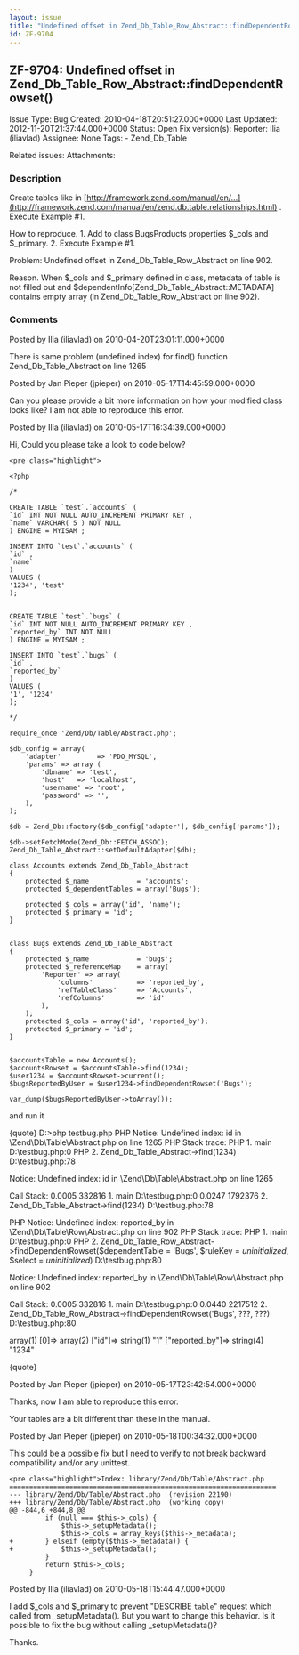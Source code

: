 ```yaml
---
layout: issue
title: "Undefined offset in Zend_Db_Table_Row_Abstract::findDependentRowset()"
id: ZF-9704
---
```


ZF-9704: Undefined offset in Zend\_Db\_Table\_Row\_Abstract::findDependentRowset()
----------------------------------------------------------------------------------

 Issue Type: Bug Created: 2010-04-18T20:51:27.000+0000 Last Updated: 2012-11-20T21:37:44.000+0000 Status: Open Fix version(s): 
 Reporter:  Ilia (iliavlad)  Assignee:  None  Tags: - Zend\_Db\_Table
 
 Related issues: 
 Attachments: 
### Description

Create tables like in [http://framework.zend.com/manual/en/…](http://framework.zend.com/manual/en/zend.db.table.relationships.html) . Execute Example #1.

How to reproduce. 1. Add to class BugsProducts properties $\_cols and $\_primary. 2. Execute Example #1.

Problem: Undefined offset in Zend\_Db\_Table\_Row\_Abstract on line 902.

Reason. When $\_cols and $\_primary defined in class, metadata of table is not filled out and $dependentInfo[Zend\_Db\_Table\_Abstract::METADATA] contains empty array (in Zend\_Db\_Table\_Row\_Abstract on line 902).

 

 

### Comments

Posted by Ilia (iliavlad) on 2010-04-20T23:01:11.000+0000

There is same problem (undefined index) for find() function Zend\_Db\_Table\_Abstract on line 1265

 

 

Posted by Jan Pieper (jpieper) on 2010-05-17T14:45:59.000+0000

Can you please provide a bit more information on how your modified class looks like? I am not able to reproduce this error.

 

 

Posted by Ilia (iliavlad) on 2010-05-17T16:34:39.000+0000

Hi, Could you please take a look to code below?

 
    <pre class="highlight">
    
    <?php
    
    /*
    
    CREATE TABLE `test`.`accounts` (
    `id` INT NOT NULL AUTO_INCREMENT PRIMARY KEY ,
    `name` VARCHAR( 5 ) NOT NULL
    ) ENGINE = MYISAM ;
    
    INSERT INTO `test`.`accounts` (
    `id` ,
    `name`
    )
    VALUES (
    '1234', 'test'
    );
    
    
    CREATE TABLE `test`.`bugs` (
    `id` INT NOT NULL AUTO_INCREMENT PRIMARY KEY ,
    `reported_by` INT NOT NULL
    ) ENGINE = MYISAM ;
    
    INSERT INTO `test`.`bugs` (
    `id` ,
    `reported_by`
    )
    VALUES (
    '1', '1234'
    );
    
    */
    
    require_once 'Zend/Db/Table/Abstract.php';
    
    $db_config = array(
        'adapter'         => 'PDO_MYSQL',
        'params' => array (
            'dbname' => 'test',
            'host'   => 'localhost',
            'username' => 'root',
            'password' => '',
        ),
    );
    
    $db = Zend_Db::factory($db_config['adapter'], $db_config['params']);
    
    $db->setFetchMode(Zend_Db::FETCH_ASSOC);
    Zend_Db_Table_Abstract::setDefaultAdapter($db);
    
    class Accounts extends Zend_Db_Table_Abstract
    {
        protected $_name            = 'accounts';
        protected $_dependentTables = array('Bugs');
        
        protected $_cols = array('id', 'name');
        protected $_primary = 'id';
    }
    
    
    class Bugs extends Zend_Db_Table_Abstract
    {
        protected $_name            = 'bugs';
        protected $_referenceMap    = array(
            'Reporter' => array(
                'columns'           => 'reported_by',
                'refTableClass'     => 'Accounts',
                'refColumns'        => 'id'
            ),
        );
        protected $_cols = array('id', 'reported_by');
        protected $_primary = 'id'; 
    }
    
    
    $accountsTable = new Accounts();
    $accountsRowset = $accountsTable->find(1234);
    $user1234 = $accountsRowset->current();
    $bugsReportedByUser = $user1234->findDependentRowset('Bugs');
    
    var_dump($bugsReportedByUser->toArray());
    


and run it

{quote} D:>php testbug.php PHP Notice: Undefined index: id in \\Zend\\Db\\Table\\Abstract.php on line 1265 PHP Stack trace: PHP 1. main D:\\testbug.php:0 PHP 2. Zend\_Db\_Table\_Abstract->find(1234) D:\\testbug.php:78

Notice: Undefined index: id in \\Zend\\Db\\Table\\Abstract.php on line 1265

Call Stack: 0.0005 332816 1. main D:\\testbug.php:0 0.0247 1792376 2. Zend\_Db\_Table\_Abstract->find(1234) D:\\testbug.php:78

PHP Notice: Undefined index: reported\_by in \\Zend\\Db\\Table\\Row\\Abstract.php on line 902 PHP Stack trace: PHP 1. main D:\\testbug.php:0 PHP 2. Zend\_Db\_Table\_Row\_Abstract->findDependentRowset($dependentTable = 'Bugs', $ruleKey = _uninitialized_, $select = _uninitialized_) D:\\testbug.php:80

Notice: Undefined index: reported\_by in \\Zend\\Db\\Table\\Row\\Abstract.php on line 902

Call Stack: 0.0005 332816 1. main D:\\testbug.php:0 0.0440 2217512 2. Zend\_Db\_Table\_Row\_Abstract->findDependentRowset('Bugs', ???, ???) D:\\testbug.php:80

array(1) [0]=> array(2) ["id"]=> string(1) "1" ["reported\_by"]=> string(4) "1234"

{quote}

 

 

Posted by Jan Pieper (jpieper) on 2010-05-17T23:42:54.000+0000

Thanks, now I am able to reproduce this error.

Your tables are a bit different than these in the manual.

 

 

Posted by Jan Pieper (jpieper) on 2010-05-18T00:34:32.000+0000

This could be a possible fix but I need to verify to not break backward compatibility and/or any unittest.

 
    <pre class="highlight">Index: library/Zend/Db/Table/Abstract.php
    ===================================================================
    --- library/Zend/Db/Table/Abstract.php  (revision 22190)
    +++ library/Zend/Db/Table/Abstract.php  (working copy)
    @@ -844,6 +844,8 @@
             if (null === $this->_cols) {
                 $this->_setupMetadata();
                 $this->_cols = array_keys($this->_metadata);
    +        } elseif (empty($this->_metadata)) {
    +            $this->_setupMetadata();
             }
             return $this->_cols;
         }


 

 

Posted by Ilia (iliavlad) on 2010-05-18T15:44:47.000+0000

I add $\_cols and $\_primary to prevent "DESCRIBE `table`" request which called from \_setupMetadata(). But you want to change this behavior. Is it possible to fix the bug without calling \_setupMetadata()?

Thanks.

 

 
